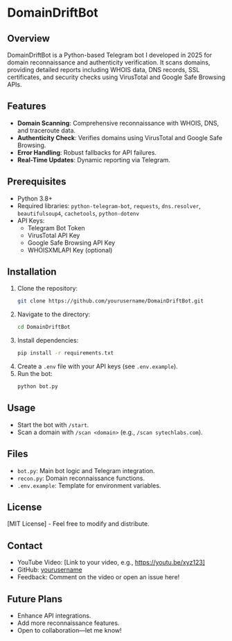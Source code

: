 # DomainDriftBot

## Overview
DomainDriftBot is a Python-based Telegram bot I developed in 2025 for domain reconnaissance and authenticity verification. It scans domains, providing detailed reports including WHOIS data, DNS records, SSL certificates, and security checks using VirusTotal and Google Safe Browsing APIs.

## Features
- **Domain Scanning**: Comprehensive reconnaissance with WHOIS, DNS, and traceroute data.
- **Authenticity Check**: Verifies domains using VirusTotal and Google Safe Browsing.
- **Error Handling**: Robust fallbacks for API failures.
- **Real-Time Updates**: Dynamic reporting via Telegram.

## Prerequisites
- Python 3.8+
- Required libraries: `python-telegram-bot`, `requests`, `dns.resolver`, `beautifulsoup4`, `cachetools`, `python-dotenv`
- API Keys:
  - Telegram Bot Token
  - VirusTotal API Key
  - Google Safe Browsing API Key
  - WHOISXMLAPI Key (optional)

## Installation
1. Clone the repository:
   ```bash
   git clone https://github.com/yourusername/DomainDriftBot.git
   ```
2. Navigate to the directory:
   ```bash
   cd DomainDriftBot
   ```
3. Install dependencies:
   ```bash
   pip install -r requirements.txt
   ```
4. Create a `.env` file with your API keys (see `.env.example`).
5. Run the bot:
   ```bash
   python bot.py
   ```

## Usage
- Start the bot with `/start`.
- Scan a domain with `/scan <domain>` (e.g., `/scan sytechlabs.com`).

## Files
- `bot.py`: Main bot logic and Telegram integration.
- `recon.py`: Domain reconnaissance functions.
- `.env.example`: Template for environment variables.

## License
[MIT License] - Feel free to modify and distribute.

## Contact
- YouTube Video: [Link to your video, e.g., https://youtu.be/xyz123]
- GitHub: [yourusername](https://github.com/yourusername)
- Feedback: Comment on the video or open an issue here!

## Future Plans
- Enhance API integrations.
- Add more reconnaissance features.
- Open to collaboration—let me know!
